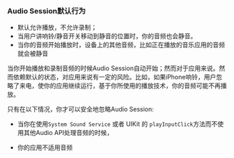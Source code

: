### Audio Session默认行为

* 默认允许播放，不允许录制；
* 当用户讲响铃/静音开关移动到静音的位置时，你的音频也会静音。
* 当你的音频开始播放时，设备上的其他音频，比如正在播放的音乐应用的音频就会被静音

当你开始播放和录制音频的时候Audio Session自动开始；然而对于应用来说。然而依赖默认的状态，对应用来说有一定的风险。比如，如果iPhone响铃，用户忽略了来电，使你的应用继续运行，基于你所使用的播放技术，你的音频可能不再播放。

只有在以下情况，你才可以安全地忽略Audio Session:
* 当你在使用`System Sound Service` 或者 UIKit 的 `playInputClick`方法而不使用其他Audio API处理音频的时候，

* 你的应用不适用音频